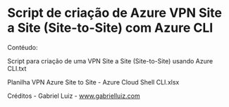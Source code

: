 # Script de criação de Azure VPN Site a Site (Site-to-Site) com Azure CLI

Contéudo:

Script para criação de uma VPN Site a Site (Site-to-Site) usando Azure CLI.txt

Planilha VPN Azure Site to Site - Azure Cloud Shell CLI.xlsx

Créditos - Gabriel Luiz - www.gabrielluiz.com
